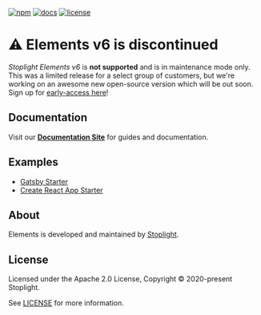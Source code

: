 [![npm](https://img.shields.io/npm/v/@stoplight/elements?style=flat-square)](https://www.npmjs.com/package/@stoplight/elements)
[![docs](https://img.shields.io/badge/API%20Docs-site-green.svg?style=flat-square)](https://meta.stoplight.io/docs/elements)
[![license](https://img.shields.io/npm/l/@stoplight/elements?style=flat-square)](./LICENSE)

# ⚠ Elements v6 is discontinued

*Stoplight Elements v6* is **not supported** and is in maintenance mode only. This was a limited release for a select group of customers, but we're working on an awesome new open-source version which will be out soon. Sign up for [early-access here](https://stoplight.io/open-source/elements/)!

## Documentation

Visit our **[Documentation Site](https://meta.stoplight.io/docs/elements)** for guides and documentation.

## Examples

- [Gatsby Starter](https://github.com/stoplightio/elements-starter-gatsby)
- [Create React App Starter](https://github.com/stoplightio/elements-starter-react)

## About

Elements is developed and maintained by [Stoplight](https://stoplight.io).

## License

Licensed under the Apache 2.0 License, Copyright © 2020-present Stoplight.

See [LICENSE](LICENSE) for more information.
